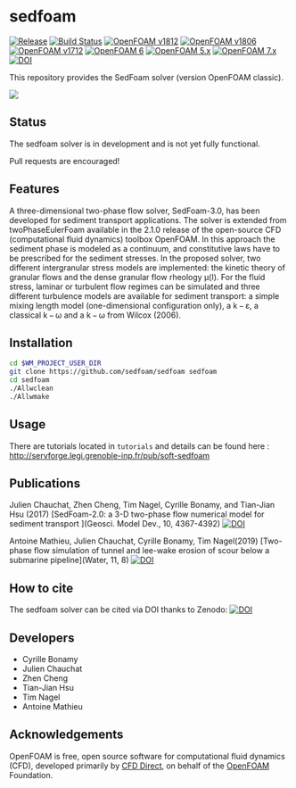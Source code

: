 sedfoam
=======

[![Release](https://img.shields.io/badge/release-3.0alpha-blue.svg)](http://github.com/SedFoam/sedfoam)
[![Build Status](https://travis-ci.com/SedFoam/sedfoam.svg?branch=master)](https://travis-ci.com/SedFoam/sedfoam)
[![OpenFOAM v1812](https://img.shields.io/badge/OpenFOAM-v1812-brightgreen.svg)](https://openfoam.com/)
[![OpenFOAM v1806](https://img.shields.io/badge/OpenFOAM-v1806-brightgreen.svg)](https://openfoam.com/)
[![OpenFOAM v1712](https://img.shields.io/badge/OpenFOAM-v1712-brightgreen.svg)](https://openfoam.com/)
[![OpenFOAM 6](https://img.shields.io/badge/OpenFOAM-6-brightgreen.svg)](https://openfoam.org/)
[![OpenFOAM 5.x](https://img.shields.io/badge/OpenFOAM-5.x-brightgreen.svg)](https://openfoam.org/)
[![OpenFOAM 7.x](https://img.shields.io/badge/OpenFOAM-7.x-brightgreen.svg)](https://openfoam.org/)
[![DOI](https://zenodo.org/badge/DOI/10.5281/zenodo.1320016.svg)](https://doi.org/10.5281/zenodo.1320016)

This repository provides the SedFoam solver (version OpenFOAM classic).

[![](https://i.ibb.co/WgS6PYB/Capture-d-e-cran-2018-12-14-a-11-27-01.png)](https://www.youtube.com/watch?v=cVf7qm_ZDK0)

Status
------

The sedfoam solver is in development and is not yet fully functional.

Pull requests are encouraged!

Features
--------

A three-dimensional two-phase flow solver, SedFoam-3.0, has been developed for sediment transport applications. The solver is extended from twoPhaseEulerFoam available in the 2.1.0 release of the open-source CFD (computational fluid dynamics) toolbox OpenFOAM. In this approach the sediment phase is modeled as a continuum, and constitutive laws have to be prescribed for the sediment stresses. In the proposed solver, two different intergranular stress models are implemented: the kinetic theory of granular flows and the dense granular flow rheology μ(I). For the fluid stress, laminar or turbulent flow regimes can be simulated and three different turbulence models are available for sediment transport: a simple mixing length model (one-dimensional configuration only), a k − ε, a classical k − ω and a k − ω from Wilcox (2006).

Installation
------------

```bash
cd $WM_PROJECT_USER_DIR
git clone https://github.com/sedfoam/sedfoam sedfoam
cd sedfoam
./Allwclean
./Allwmake
```


Usage
-----

There are tutorials located in `tutorials` and details can be found here : http://servforge.legi.grenoble-inp.fr/pub/soft-sedfoam


Publications
------------

Julien Chauchat, Zhen Cheng, Tim Nagel, Cyrille Bonamy, and Tian-Jian Hsu (2017) [SedFoam-2.0: a 3-D two-phase flow numerical model for sediment transport ](Geosci. Model Dev., 10, 4367-4392) [![DOI](https://img.shields.io/badge/DOI-10.5195%2Fgmd_10_4367_2017-blue.svg)](https://doi.org/10.5194/gmd-10-4367-2017)

Antoine Mathieu, Julien Chauchat, Cyrille Bonamy, Tim Nagel(2019) [Two-phase flow simulation of tunnel and lee-wake erosion of scour below a submarine pipeline](Water, 11, 8) [![DOI](https://img.shields.io/badge/DOI-10.3390%2Fw11081727-blue.svg)](https://www.mdpi.com/2073-4441/11/8/1727)

How to cite
-----------

The sedfoam solver can be cited via DOI thanks to Zenodo: [![DOI](https://zenodo.org/badge/DOI/10.5281/zenodo.1320016.svg)](https://doi.org/10.5281/zenodo.1320016)


Developers
----------

* Cyrille Bonamy
* Julien Chauchat
* Zhen Cheng
* Tian-Jian Hsu
* Tim Nagel
* Antoine Mathieu


Acknowledgements
----------------

OpenFOAM is free, open source software for computational fluid dynamics (CFD),
developed primarily by [CFD Direct](http://cfd.direct), on behalf of the
[OpenFOAM](http://openfoam.org) Foundation.
